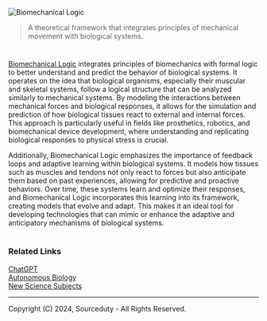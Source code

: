![Biomechanical Logic](https://github.com/user-attachments/assets/d36c760c-ca92-4f18-9113-3ef014560e2b)

> A theoretical framework that integrates principles of mechanical movement with biological systems.

#

[Biomechanical Logic](https://chatgpt.com/g/g-syJp3DQPt-biomechanical-logic) integrates principles of biomechanics with formal logic to better understand and predict the behavior of biological systems. It operates on the idea that biological organisms, especially their muscular and skeletal systems, follow a logical structure that can be analyzed similarly to mechanical systems. By modeling the interactions between mechanical forces and biological responses, it allows for the simulation and prediction of how biological tissues react to external and internal forces. This approach is particularly useful in fields like prosthetics, robotics, and biomechanical device development, where understanding and replicating biological responses to physical stress is crucial.

Additionally, Biomechanical Logic emphasizes the importance of feedback loops and adaptive learning within biological systems. It models how tissues such as muscles and tendons not only react to forces but also anticipate them based on past experiences, allowing for predictive and proactive behaviors. Over time, these systems learn and optimize their responses, and Biomechanical Logic incorporates this learning into its framework, creating models that evolve and adapt. This makes it an ideal tool for developing technologies that can mimic or enhance the adaptive and anticipatory mechanisms of biological systems.

#
### Related Links

[ChatGPT](https://github.com/sourceduty/ChatGPT)
<br>
[Autonomous Biology](https://github.com/sourceduty/Autonomous_Biology)
<br>
[New Science Subjects](https://github.com/sourceduty/New_Science_Subjects)

***
Copyright (C) 2024, Sourceduty - All Rights Reserved.
